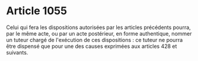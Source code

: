 # Article 1055

Celui qui fera les dispositions autorisées par les articles précédents pourra, par le même acte, ou par un acte postérieur, en forme authentique, nommer un tuteur chargé de l'exécution de ces dispositions : ce tuteur ne pourra être dispensé que pour une des causes exprimées aux articles 428 et suivants.
